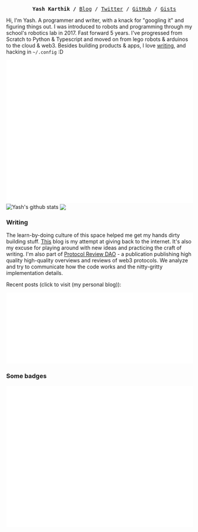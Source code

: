 <p>
  <pre align="center">
    <strong>Yash Karthik /</strong> <a href="https://www.yashkarthik.xyz">Blog</a> / <a href="https://twitter.com/_yashkarthik">Twitter</a> / <a href="https://github.com/yashkarthik">GitHub</a> / <a href="https://gist.github.com/yashkarthik">Gists</a> </pre>
</p>

Hi, I'm Yash. A programmer and writer, with a knack for "googling it" 
and figuring things out. I was introduced to robots and programming through my 
school's robotics lab in 2017. Fast forward 5 years. I've progressed 
from Scratch to Python & Typescript and moved on from lego robots & arduinos to the cloud & web3.
Besides building products & apps, I love [writing](https://yashkarthik.xyz), and hacking in `~/.config` :D

<div>
  <a target="_blank" href="https://metrics.lecoq.io/insights/yashkarthik"><img src="metrics-basic.svg" align="left" /></a>
  <div>
    <img align="center" src="https://github-readme-stats.vercel.app/api?username=yashkarthik&show_icons=true&theme=github_dark&hide_border=true" alt="Yash's github stats" /> 
  <img align="center" src="https://github-readme-stats.vercel.app/api/top-langs/?username=yashkarthik&layout=compact&theme=github_dark&hide_border=true&hide=jupyter%20notebook,html&langs_count=8" />
  </div>
</div>

### Writing

The learn-by-doing culture of this space helped me get my hands dirty 
building stuff. [This](https://yashkarthik.xyz) blog is my attempt at giving back to the internet.
It's also my excuse for playing around with new ideas and practicing the craft of writing. I'm also part of [Protocol Review DAO](https://review.mirror.xyz) - a publication publishing high quality high-quality overviews and reviews of web3 protocols. We analyze and try to communicate how the code works and the nitty-gritty implementation details.

Recent posts (click to visit (my personal blog)):

<a target="_blank" href="https://yashkarthik.xyz"><img src="metrics-rss.svg" align="center"/></a>

### Some badges
<a target="_blank" href="https://metrics.lecoq.io/insights/yashkarthik"><img src="metrics-achievments.svg" align="center" /></a>
